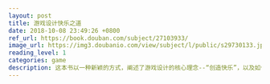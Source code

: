 ```yaml
---
layout: post
title: 游戏设计快乐之道
date: 2018-10-08 23:49:26 +0800
ref_url: https://book.douban.com/subject/27103933/
image_url: https://img3.doubanio.com/view/subject/l/public/s29730133.jpg
reading_level: 1
categories: game
description: 这本书以一种新颖的方式，阐述了游戏设计的核心理念--“创造快乐”，以及如何把这一理念贯穿在游戏设计过程之中。 ---- 陈宇
---
```


